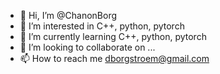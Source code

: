 - 👋 Hi, I’m @ChanonBorg
- 👀 I’m interested in C++, python, pytorch
- 🌱 I’m currently learning C++, python, pytorch
- 💞️ I’m looking to collaborate on ...
- 📫 How to reach me dborgstroem@gmail.com

<!---
ChanonBorg/ChanonBorg is a ✨ special ✨ repository because its `README.md` (this file) appears on your GitHub profile.
You can click the Preview link to take a look at your changes.
--->
